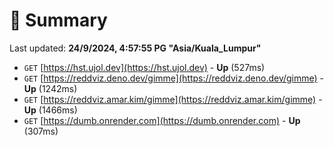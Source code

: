 # 📖 Summary
Last updated: **24/9/2024, 4:57:55 PG "Asia/Kuala_Lumpur"**

- `GET` [https://hst.ujol.dev](https://hst.ujol.dev) - **Up** (527ms)
- `GET` [https://reddviz.deno.dev/gimme](https://reddviz.deno.dev/gimme) - **Up** (1242ms)
- `GET` [https://reddviz.amar.kim/gimme](https://reddviz.amar.kim/gimme) - **Up** (1466ms)
- `GET` [https://dumb.onrender.com](https://dumb.onrender.com) - **Up** (307ms)

